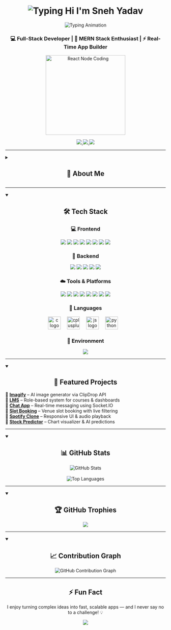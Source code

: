 <h1 align="center">
  <img src="https://readme-typing-svg.demolab.com?font=Fira+Code&size=28&duration=3000&pause=1000&color=9B59B6&center=true&vCenter=true&repeat=true&width=500&lines=Hi%2C+I%27m+Sneh+Yadav+%F0%9F%91%8B" alt="Typing Hi I'm Sneh Yadav" />
</h1>

<p align="center">
  <img src="https://readme-typing-svg.herokuapp.com?font=Fira+Code&weight=500&pause=1000&center=true&vCenter=true&width=435&lines=Full-Stack+Developer;MERN+Stack+Enthusiast;Real-Time+App+Builder;Always+Learning+New+Things+🚀" alt="Typing Animation" />
</p>

<h3 align="center">💻 Full-Stack Developer | 🚀 MERN Stack Enthusiast | ⚡ Real-Time App Builder</h3>

<p align="center">
  <img src="https://media.giphy.com/media/LMcB8XospGZO8UQq87/giphy.gif" alt="React Node Coding" height="250"/>
</p>

<p align="center">
  <a href="https://portfolio-eight-kappa-40.vercel.app/" target="_blank">
    <img src="https://img.shields.io/badge/Portfolio-Visit-blueviolet?style=for-the-badge&logo=vercel" />
  </a>
  <a href="mailto:snehyadav091@gmail.com">
    <img src="https://img.shields.io/badge/Email-Me-red?style=for-the-badge&logo=gmail" />
  </a>
  <a href="https://www.linkedin.com/in/snehyadav510">
    <img src="https://img.shields.io/badge/LinkedIn-Connect-blue?style=for-the-badge&logo=linkedin" />
  </a>
</p>

---

<details>
<summary><h2 align="center">🌟 About Me</h2></summary>
<p align="center">

💻 <strong>Versatile MERN Stack Developer</strong> with strong expertise in <code>JavaScript</code>, <code>React.js</code>, <code>Node.js</code>, <code>Express.js</code>, and <code>MongoDB</code>.

🚀 Passionate about building scalable and dynamic web applications with clean, efficient, and maintainable code.

⚙️ Skilled in leveraging tools like <strong>ChatGPT</strong> and other AI-powered assistants to optimize development workflows and solve complex problems efficiently.

🤝 Thrives in collaborative environments and consistently delivers high-quality results under tight deadlines.

📈 Continuously learning new technologies and actively working on real-world projects like:  
<em>AI-image Generator</em>, <em>LMS (Learning Management System)</em>, and a <em>Real-Time Chat App</em>.

🎓 Recently completed a 15-day internship at <strong>TatvaSoft</strong> — focused on <code>Angular</code>, <code>.NET</code>, and <code>PostgreSQL</code>.

</p>
</details>

---

<details open>
<summary><h2 align="center">🛠️ Tech Stack</h2></summary>
<h3 align="center">💻 Frontend</h3>
<p align="center">
  <img src="https://img.shields.io/badge/HTML5-E34F26?logo=html5&logoColor=white" />
  <img src="https://img.shields.io/badge/CSS3-1572B6?logo=css3&logoColor=white" />
  <img src="https://img.shields.io/badge/JavaScript-F7DF1E?logo=javascript&logoColor=black" />
  <img src="https://img.shields.io/badge/React-18-blue?logo=react" />
  <img src="https://img.shields.io/badge/React_Router-D60202?logo=react-router&logoColor=white" />
  <img src="https://img.shields.io/badge/Framer_Motion-0055FF?logo=framer&logoColor=white" />
  <img src="https://img.shields.io/badge/Tailwind_CSS-4-blue?logo=tailwind-css" />
  <img src="https://img.shields.io/badge/Vite-Build-646CFF?logo=vite&logoColor=white" />
</p>

<h3 align="center">🔧 Backend</h3>
<p align="center">
  <img src="https://img.shields.io/badge/Node.js-20-green?logo=node.js" />
  <img src="https://img.shields.io/badge/Express.js-black?logo=express" />
  <img src="https://img.shields.io/badge/MongoDB-4.4-green?logo=mongodb" />
  <img src="https://img.shields.io/badge/JWT-Authentication-blueviolet?logo=json-web-tokens" />
  <img src="https://img.shields.io/badge/Axios-Client-5A29E4?logo=axios" />
</p>

<h3 align="center">☁️ Tools & Platforms</h3>
<p align="center">
  <img src="https://img.shields.io/badge/Git-F05032?logo=git&logoColor=white" />
  <img src="https://img.shields.io/badge/GitHub-181717?logo=github" />
  <img src="https://img.shields.io/badge/Postman-FF6C37?logo=postman&logoColor=white" />
  <img src="https://img.shields.io/badge/Cloudinary-Media-blue?logo=cloudinary" />
  <img src="https://img.shields.io/badge/Vercel-Deploy-black?logo=vercel" />
  <img src="https://img.shields.io/badge/Render-Backend-blue?logo=render" />
  <img src="https://img.shields.io/badge/NPM-Package-CB3837?logo=npm" />
  <img src="https://img.shields.io/badge/Canva-00C4CC?logo=canva&logoColor=white" />
</p>

<h3 align="center">🧠 Languages</h3>
<p align="center">
  <img src="https://cdn.jsdelivr.net/gh/devicons/devicon/icons/c/c-original.svg" height="40" alt="c logo" />
  <img width="12" />
  <img src="https://cdn.jsdelivr.net/gh/devicons/devicon/icons/cplusplus/cplusplus-original.svg" height="40" alt="cplusplus logo" />
  <img width="12" />
  <img src="https://cdn.jsdelivr.net/gh/devicons/devicon/icons/javascript/javascript-original.svg" height="40" alt="js logo" />
  <img width="12" />
  <img src="https://cdn.jsdelivr.net/gh/devicons/devicon/icons/python/python-original.svg" height="40" alt="python logo" />
  <img width="12" />
</p>

<h3 align="center">🧰 Environment</h3>
<p align="center">
  <img src="https://img.shields.io/badge/VSCode-007ACC?logo=visual-studio-code&logoColor=white" />
</p>
</details>

---

<details open>
<summary><h2 align="center">🚀 Featured Projects</h2></summary>

<p align="left">
🔹 <a href="https://imagify-rho-three.vercel.app/"><strong>Imagify</strong></a> – AI image generator via ClipDrop API  
<br/>
🔹 <a href="https://lms-sepia-phi.vercel.app/"><strong>LMS</strong></a> – Role-based system for courses & dashboards  
<br/>
🔹 <a href="https://chat-app-pi-peach-74.vercel.app/"><strong>Chat App</strong></a> – Real-time messaging using Socket.IO  
<br/>
🔹 <a href="https://slot-booking-livid.vercel.app/"><strong>Slot Booking</strong></a> – Venue slot booking with live filtering  
<br/>
🔹 <a href="https://spotify-clone-henna-tau.vercel.app/"><strong>Spotify Clone</strong></a> – Responsive UI & audio playback  
<br/>
🔹 <a href="https://stock-market-kohl.vercel.app/"><strong>Stock Predictor</strong></a> – Chart visualizer & AI predictions  
</p>

</details>

---

<details open>
<summary><h2 align="center">📊 GitHub Stats</h2></summary>

<p align="center">
  <img src="https://github-readme-stats.vercel.app/api?username=Sneh0510&show_icons=true&theme=radical" alt="GitHub Stats" />
  <br />
<!-- <img src="https://github-readme-streak-stats.vercel.app/?user=Sneh0510&theme=radical" alt="GitHub Streak" /> -->
  <br />
  <img src="https://github-readme-stats.vercel.app/api/top-langs/?username=Sneh0510&layout=compact&theme=radical" alt="Top Languages" />
</p>

</details>

---

<details open>
<summary><h2 align="center">🏆 GitHub Trophies</h2></summary>

<p align="center">
  <img src="https://github-profile-trophy.vercel.app/?username=Sneh0510&theme=github&no-frame=true&row=2&column=3" />
</p>

</details>

---

<details open>
<summary><h2 align="center">📈 Contribution Graph</h2></summary>

<p align="center">
  <img src="https://github-readme-activity-graph.vercel.app/graph?username=Sneh0510&theme=react-dark" alt="GitHub Contribution Graph" />
</p>

</details>

---

<h2 align="center">⚡ Fun Fact</h2>

<p align="center">
I enjoy turning complex ideas into fast, scalable apps — and I never say no to a challenge! 💡
</p>

<p align="center">
  <img src="https://readme-typing-svg.demolab.com?font=Fira+Code&duration=3000&pause=1000&center=true&width=435&lines=Thanks+for+visiting!+%F0%9F%91%8B;Happy+Coding!+%F0%9F%92%BB" />
</p>


